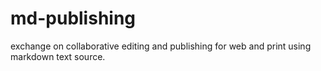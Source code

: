# md-publishing
exchange on collaborative editing and publishing for web and print using markdown text source.
